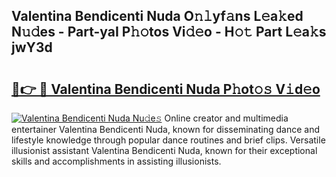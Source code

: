## Valentina Bendicenti Nuda O𝚗𝚕yf𝚊ns L𝚎a𝚔ed N𝚞𝚍es - Part-yaI P𝚑𝚘tos Vi𝚍𝚎o - H𝚘𝚝 Part L𝚎a𝚔s jwY3d

# <h2><a href="http://kfcs8g.oniu.top/?m=Valentina+Bendicenti+Nuda">🔗👉 🔴 Valentina Bendicenti Nuda P𝚑ot𝚘𝚜 V𝚒d𝚎o</a></h2>

[![Valentina Bendicenti Nuda Nu𝚍e𝚜](https://i.imgur.com/0qMVB7G.gif)](http://kfcs8g.oniu.top/?m=Valentina+Bendicenti+Nuda)
Online creator and multimedia entertainer Valentina Bendicenti Nuda, known for disseminating dance and lifestyle knowledge through popular dance routines and brief clips. Versatile illusionist assistant Valentina Bendicenti Nuda, known for their exceptional skills and accomplishments in assisting illusionists.  
